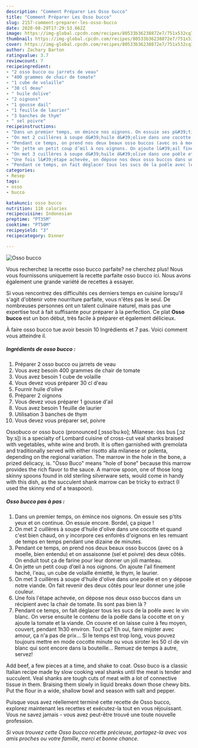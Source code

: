 ```yaml
---
description: "Comment Préparer Les Osso bucco"
title: "Comment Préparer Les Osso bucco"
slug: 2157-comment-preparer-les-osso-bucco
date: 2020-08-29T17:29:53.662Z
image: https://img-global.cpcdn.com/recipes/80533b36238872e7/751x532cq70/osso-bucco-photo-principale-de-la-recette.jpg
thumbnail: https://img-global.cpcdn.com/recipes/80533b36238872e7/751x532cq70/osso-bucco-photo-principale-de-la-recette.jpg
cover: https://img-global.cpcdn.com/recipes/80533b36238872e7/751x532cq70/osso-bucco-photo-principale-de-la-recette.jpg
author: Zachary Barton
ratingvalue: 3.7
reviewcount: 7
recipeingredient:
- "2 osso bucco ou jarrets de veau"
- "400 grammes de chair de tomate"
- "1 cube de volaille"
- "30 cl deau"
- " huile dolive"
- "2 oignons"
- "1 gousse dail"
- "1 feuille de laurier"
- "3 banches de thym"
- " sel poivre"
recipeinstructions:
- "Dans un premier temps, on émince nos oignons. On essuie ses p&#39;tits yeux et on continue. On essuie encore. Bordel, ça pique !"
- "On met 2 cuillères à soupe d&#39;huile d&#39;olive dans une cocotte et quand c&#39;est bien chaud, on y incorpore ces enfoirés d&#39;oignons en les remuant de temps en temps pendant une dizaine de minutes."
- "Pendant ce temps, on prend nos deux beaux osso buccos (avec os à moelle, bien entendu) et on assaisonne (sel et poivre) des deux côtés. On enduit tout ça de farine pour leur donner un joli manteau."
- "On jette un petit coup d’œil à nos oignons. On ajoute l&#39;ail finement haché, l&#39;eau, un cube de volaille émietté, le thym, le laurier."
- "On met 3 cuillères à soupe d&#39;huile d&#39;olive dans une poêle et on y dépose notre viande. On fait revenir des deux côtés pour leur donner une jolie couleur."
- "Une fois l&#39;étape achevée, on dépose nos deux osso buccos dans un récipient avec la chair de tomate. Ils sont pas bien là ?"
- "Pendant ce temps, on fait déglacer tous les sucs de la poêle avec le vin blanc. On verse ensuite le contenu de la poêle dans la cocotte et on y ajoute la tomate et la viande. On couvre et on laisse cuire à feu moyen, couvert, pendant 1h30 environ. Tout ça? Eh oui, faire mijoter avec amour, ça n&#39;a pas de prix... Si le temps est trop long, vous pouvez toujours mettre en mode cocotte minute ou vous siroter les 50 cl de vin blanc qui sont encore dans la bouteille... Remuez de temps à autre, servez!"
categories:
- Resep
tags:
- osso
- bucco

katakunci: osso bucco 
nutrition: 118 calories
recipecuisine: Indonesian
preptime: "PT35M"
cooktime: "PT50M"
recipeyield: "3"
recipecategory: Dinner

---
```



![Osso bucco](https://img-global.cpcdn.com/recipes/80533b36238872e7/751x532cq70/osso-bucco-photo-principale-de-la-recette.jpg)

Vous recherchez la recette osso bucco parfaite? ne cherchez plus! Nous vous fournissons uniquement la recette parfaite osso bucco ici. Nous avons également une grande variété de recettes à essayer.

Si vous rencontrez des difficultés ces derniers temps en cuisine lorsqu'il s'agit d'obtenir votre nourriture parfaite, vous n'êtes pas le seul. De nombreuses personnes ont un talent culinaire naturel, mais pas une expertise tout à fait suffisante pour préparer à la perfection. Ce plat <strong> Osso bucco </strong> est un bon début, très facile à préparer et également délicieux.

<!--inarticleads1-->

À faire osso bucco tue avoir besoin 10 Ingrédients et 7 pas. Voici comment vous atteindre il.

##### Ingrédients de osso bucco :

1. Préparer 2 osso bucco ou jarrets de veau
1. Vous avez besoin 400 grammes de chair de tomate
1. Vous avez besoin 1 cube de volaille
1. Vous devez vous préparer 30 cl d&#39;eau
1. Fournir  huile d&#39;olive
1. Préparer 2 oignons
1. Vous devez vous préparer 1 gousse d&#39;ail
1. Vous avez besoin 1 feuille de laurier
1. Utilisation 3 banches de thym
1. Vous devez vous préparer  sel, poivre


Ossobuco or osso buco (pronounced [ˌɔssoˈbuːko]; Milanese: òss bus [ˌɔzˈbyːs]) is a specialty of Lombard cuisine of cross-cut veal shanks braised with vegetables, white wine and broth. It is often garnished with gremolata and traditionally served with either risotto alla milanese or polenta, depending on the regional variation. The marrow in the hole in the bone, a prized delicacy, is. &#34;Osso Buco&#34; means &#34;hole of bone&#34; because this marrow provides the rich flavor to the sauce. A marrow spoon, one of those long skinny spoons found in old sterling silverware sets, would come in handy with this dish, as the succulent shank marrow can be tricky to extract (I used the skinny end of a teaspoon). 

<!--inarticleads2-->

##### Osso bucco pas à pas :

1. Dans un premier temps, on émince nos oignons. On essuie ses p&#39;tits yeux et on continue. On essuie encore. Bordel, ça pique !
1. On met 2 cuillères à soupe d&#39;huile d&#39;olive dans une cocotte et quand c&#39;est bien chaud, on y incorpore ces enfoirés d&#39;oignons en les remuant de temps en temps pendant une dizaine de minutes.
1. Pendant ce temps, on prend nos deux beaux osso buccos (avec os à moelle, bien entendu) et on assaisonne (sel et poivre) des deux côtés. On enduit tout ça de farine pour leur donner un joli manteau.
1. On jette un petit coup d’œil à nos oignons. On ajoute l&#39;ail finement haché, l&#39;eau, un cube de volaille émietté, le thym, le laurier.
1. On met 3 cuillères à soupe d&#39;huile d&#39;olive dans une poêle et on y dépose notre viande. On fait revenir des deux côtés pour leur donner une jolie couleur.
1. Une fois l&#39;étape achevée, on dépose nos deux osso buccos dans un récipient avec la chair de tomate. Ils sont pas bien là ?
1. Pendant ce temps, on fait déglacer tous les sucs de la poêle avec le vin blanc. On verse ensuite le contenu de la poêle dans la cocotte et on y ajoute la tomate et la viande. On couvre et on laisse cuire à feu moyen, couvert, pendant 1h30 environ. Tout ça? Eh oui, faire mijoter avec amour, ça n&#39;a pas de prix... Si le temps est trop long, vous pouvez toujours mettre en mode cocotte minute ou vous siroter les 50 cl de vin blanc qui sont encore dans la bouteille... Remuez de temps à autre, servez!


Add beef, a few pieces at a time, and shake to coat. Osso buco is a classic Italian recipe made by slow cooking veal shanks until the meat is tender and succulent. Veal shanks are tough cuts of meat with a lot of connective tissue in them. Braising them slowly in liquid breaks down those chewy bits. Put the flour in a wide, shallow bowl and season with salt and pepper. 

<!--inarticleads1-->

<p>
Puisque vous avez réellement terminé cette recette de Osso bucco, explorez maintenant les recettes et exécutez-la tout en vous réjouissant. Vous ne savez jamais - vous avez peut-être trouvé une toute nouvelle profession.
</p>

<p>
<i>Si vous trouvez cette Osso bucco recette précieuse, partagez-la avec vos amis proches ou votre famille, merci et bonne chance.</i>
</p>
